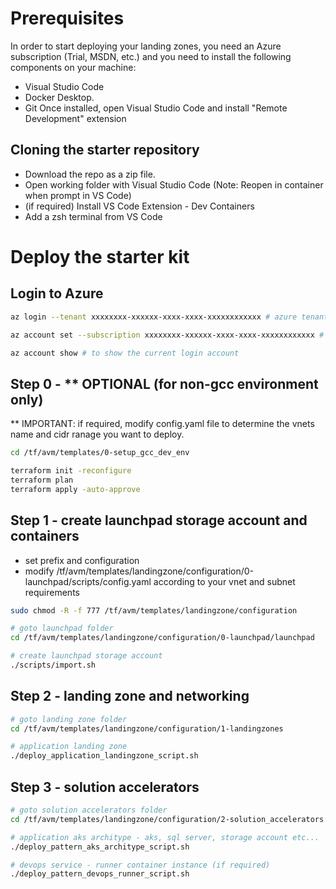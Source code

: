 # Prerequisites

In order to start deploying your landing zones, you need an Azure subscription (Trial, MSDN, etc.) and you need to install the following components on your machine:
- Visual Studio Code
- Docker Desktop.
- Git
Once installed, open Visual Studio Code and install "Remote Development" extension

## Cloning the starter repository

- Download the repo as a zip file.
- Open working folder with Visual Studio Code (Note: Reopen in container when prompt in VS Code)
- (if required) Install VS Code Extension - Dev Containers
- Add a zsh terminal from VS Code

# Deploy the starter kit
## Login to Azure

```bash
az login --tenant xxxxxxxx-xxxxxx-xxxx-xxxx-xxxxxxxxxxxx # azure tenant id

az account set --subscription xxxxxxxx-xxxxxx-xxxx-xxxx-xxxxxxxxxxxx # subscription id

az account show # to show the current login account
```


## Step 0 - ** OPTIONAL (for non-gcc environment only)
** IMPORTANT: if required, modify config.yaml file to determine the vnets name and cidr ranage you want to deploy. 

```bash
cd /tf/avm/templates/0-setup_gcc_dev_env

terraform init -reconfigure
terraform plan
terraform apply -auto-approve
```

## Step 1 - create launchpad storage account and containers

- set prefix and configuration
- modify /tf/avm/templates/landingzone/configuration/0-launchpad/scripts/config.yaml according to your vnet and subnet requirements


```bash
sudo chmod -R -f 777 /tf/avm/templates/landingzone/configuration

# goto launchpad folder
cd /tf/avm/templates/landingzone/configuration/0-launchpad/launchpad

# create launchpad storage account
./scripts/import.sh 
```

## Step 2 - landing zone and networking

```bash
# goto landing zone folder
cd /tf/avm/templates/landingzone/configuration/1-landingzones

# application landing zone
./deploy_application_landingzone_script.sh
```

## Step 3 - solution accelerators

```bash
# goto solution accelerators folder
cd /tf/avm/templates/landingzone/configuration/2-solution_accelerators

# application aks architype - aks, sql server, storage account etc...
./deploy_pattern_aks_architype_script.sh

# devops service - runner container instance (if required)
./deploy_pattern_devops_runner_script.sh
```

